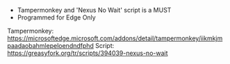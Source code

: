 - Tampermonkey and 'Nexus No Wait' script is a MUST
- Programmed for Edge Only

Tampermonkey: https://microsoftedge.microsoft.com/addons/detail/tampermonkey/iikmkjmpaadaobahmlepeloendndfphd
Script: https://greasyfork.org/tr/scripts/394039-nexus-no-wait